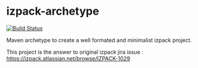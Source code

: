 # izpack-archetype

[![Build Status](https://travis-ci.org/DSI-Ville-Noumea/izpack-archetype.svg?branch=master)](https://travis-ci.org/DSI-Ville-Noumea/izpack-archetype)

Maven archetype to create a well formated and minimalist izpack project.

This project is the answer to original izpack jira issue : https://izpack.atlassian.net/browse/IZPACK-1029
